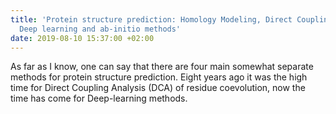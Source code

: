 ```yaml
---
title: 'Protein structure prediction: Homology Modeling, Direct Coupling Analysis,
  Deep learning and ab-initio methods'
date: 2019-08-10 15:37:00 +02:00
---
```


As far as I know, one can say that there are four main somewhat separate methods for protein structure prediction. Eight years ago it was the high time for Direct Coupling Analysis (DCA) of residue coevolution, now the time has come for Deep-learning methods. 